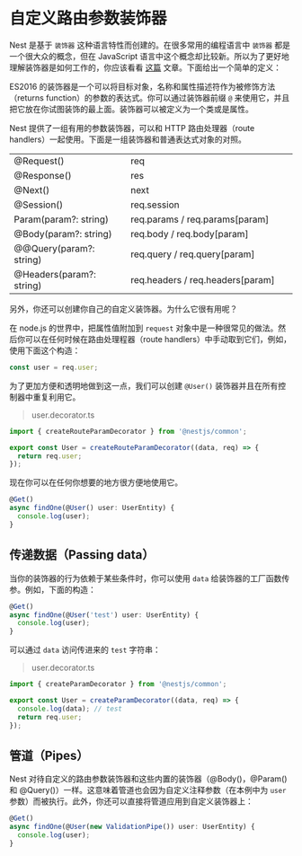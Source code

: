 # 自定义路由参数装饰器

Nest 是基于 `装饰器` 这种语言特性而创建的。在很多常用的编程语言中 `装饰器` 都是一个很大众的概念，但在 JavaScript 语言中这个概念却比较新。所以为了更好地理解装饰器是如何工作的，你应该看看 [这篇](https://medium.com/google-developers/exploring-es7-decorators-76ecb65fb841) 文章。下面给出一个简单的定义：

ES2016 的装饰器是一个可以将目标对象，名称和属性描述符作为被修饰方法（returns function）的参数的表达式。你可以通过装饰器前缀 `@` 来使用它，并且把它放在你试图装饰的最上面。装饰器可以被定义为一个类或是属性。

Nest 提供了一组有用的参数装饰器，可以和 HTTP 路由处理器（route handlers）一起使用。下面是一组装饰器和普通表达式对象的对照。

|                                           |                                              |
| ----------------------------------------- | -------------------------------------------- |
| @Request()                                | req                                          |
| @Response()                               | res                                          |
| @Next()                                   | next                                         |
| @Session()                                | req.session                                  |
| Param(param?: string)                     | req.params / req.params[param]               |
| @Body(param?: string)                     | req.body / req.body[param]                   |
| @@Query(param?: string)                   | req.query / req.query[param]                 |
| @Headers(param?: string)　　　　　　　   　　| req.headers / req.headers[param]　　　　　　　 |

另外，你还可以创建你自己的自定义装饰器。为什么它很有用呢？

在 node.js 的世界中，把属性值附加到 `request` 对象中是一种很常见的做法。然后你可以在任何时候在路由处理程器（route handlers）中手动取到它们，例如，使用下面这个构造：

```typescript
const user = req.user;
```

为了更加方便和透明地做到这一点，我们可以创建 `@User()` 装饰器并且在所有控制器中重复利用它。

> user.decorator.ts

```typescript
import { createRouteParamDecorator } from '@nestjs/common';

export const User = createRouteParamDecorator((data, req) => {
  return req.user;
});
```

现在你可以在任何你想要的地方很方便地使用它。

```typescript
@Get()
async findOne(@User() user: UserEntity) {
  console.log(user);
}
```

## 传递数据（Passing data）

当你的装饰器的行为依赖于某些条件时，你可以使用 `data` 给装饰器的工厂函数传参。例如，下面的构造：

```typescript
@Get()
async findOne(@User('test') user: UserEntity) {
  console.log(user);
}
```

可以通过 `data` 访问传进来的 `test` 字符串：

> user.decorator.ts

```typescript
import { createParamDecorator } from '@nestjs/common';

export const User = createParamDecorator((data, req) => {
  console.log(data); // test
  return req.user;
});
```

## 管道（Pipes）

Nest 对待自定义的路由参数装饰器和这些内置的装饰器（@Body()，@Param() 和 @Query()）一样。这意味着管道也会因为自定义注释参数（在本例中为 `user` 参数）而被执行。此外，你还可以直接将管道应用到自定义装饰器上： 

```typescript
@Get()
async findOne(@User(new ValidationPipe()) user: UserEntity) {
  console.log(user);
}
```